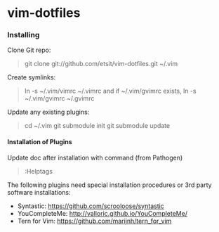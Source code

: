 vim-dotfiles
============

### Installing

Clone Git repo:
> git clone git://github.com/etsit/vim-dotfiles.git ~/.vim

Create symlinks:
> ln -s ~/.vim/vimrc ~/.vimrc
and if ~/.vim/gvimrc exists,
> ln -s ~/.vim/gvimrc ~/.gvimrc

Update any existing plugins:
> cd ~/.vim
> git submodule init
> git submodule update


#### Installation of Plugins

Update doc after installation with command
(from Pathogen)
> :Helptags

The following plugins need special installation procedures
or 3rd party software installations: 
- Syntastic: https://github.com/scrooloose/syntastic 
- YouCompleteMe: http://valloric.github.io/YouCompleteMe/
- Tern for Vim: https://github.com/marijnh/tern_for_vim

